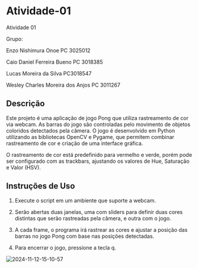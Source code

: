 # Atividade-01
Atividade 01

Grupo:

Enzo Nishimura Onoe PC 3025012         

Caio Daniel Ferreira Bueno PC 3018385

Lucas Moreira da Silva PC3018547

Wesley Charles Moreira dos Anjos PC 3011267

## Descrição

Este projeto é uma aplicação de jogo Pong que utiliza rastreamento de cor via webcam. As barras do jogo são controladas pelo movimento de objetos coloridos detectados pela câmera. O jogo é desenvolvido em Python utilizando as bibliotecas OpenCV e Pygame, que permitem combinar rastreamento de cor e criação de uma interface gráfica.

O rastreamento de cor está predefinido para vermelho e verde, porém pode ser configurado com as trackbars, ajustando os valores de Hue, Saturação e Valor (HSV).

## Instruções de Uso

1. Execute o script em um ambiente que suporte a webcam.

2. Serão abertas duas janelas, uma com sliders para definir duas cores distintas que serão rastreadas pela câmera, e outra com o jogo.

3. A cada frame, o programa irá rastrear as cores e ajustar a posição das barras no jogo Pong com base nas posições detectadas.

4. Para encerrar o jogo, pressione a tecla q.

![2024-11-12-15-10-57](https://github.com/user-attachments/assets/7586d500-7e72-42dd-8bf9-7ba985f492f7)


